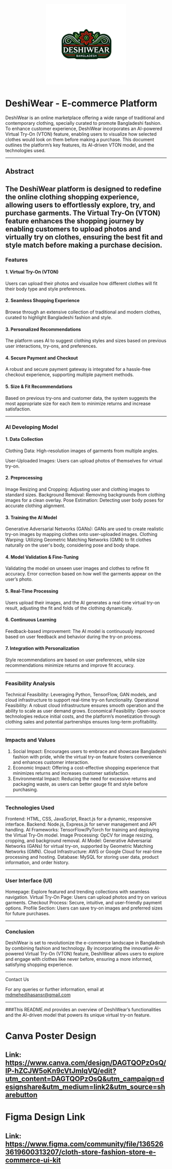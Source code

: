 <p align="center">
  <img src="deshiwearbd.png" alt="DeshiWear Logo" width="250" height="250"/>
</p>

# DeshiWear - E-commerce Platform
DeshiWear is an online marketplace offering a wide range of traditional and contemporary clothing, specially curated to promote Bangladeshi fashion. To enhance customer experience, DeshiWear incorporates an AI-powered Virtual Try-On (VTON) feature, enabling users to visualize how selected clothes would look on them before making a purchase. This document outlines the platform’s key features, its AI-driven VTON model, and the technologies used.

---
## Abstract
The DeshiWear platform is designed to redefine the online clothing shopping experience, allowing users to effortlessly explore, try, and purchase garments. The Virtual Try-On (VTON) feature enhances the shopping journey by enabling customers to upload photos and virtually try on clothes, ensuring the best fit and style match before making a purchase decision.
---

### Features
#### 1. Virtual Try-On (VTON)
Users can upload their photos and visualize how different clothes will fit their body type and style preferences.
#### 2. Seamless Shopping Experience
Browse through an extensive collection of traditional and modern clothes, curated to highlight Bangladeshi fashion and style.
#### 3. Personalized Recommendations
The platform uses AI to suggest clothing styles and sizes based on previous user interactions, try-ons, and preferences.
#### 4. Secure Payment and Checkout
A robust and secure payment gateway is integrated for a hassle-free checkout experience, supporting multiple payment methods.
#### 5. Size & Fit Recommendations
Based on previous try-ons and customer data, the system suggests the most appropriate size for each item to minimize returns and increase satisfaction.

---

### AI Developing Model
#### 1. Data Collection

Clothing Data: High-resolution images of garments from multiple angles.

User-Uploaded Images: Users can upload photos of themselves for virtual try-on.
#### 2. Preprocessing
Image Resizing and Cropping: Adjusting user and clothing images to standard sizes.
Background Removal: Removing backgrounds from clothing images for a clean overlay.
Pose Estimation: Detecting user body poses for accurate clothing alignment.
#### 3. Training the AI Model
Generative Adversarial Networks (GANs): GANs are used to create realistic try-on images by mapping clothes onto user-uploaded images.
Clothing Warping: Utilizing Geometric Matching Networks (GMN) to fit clothes naturally on the user's body, considering pose and body shape.
#### 4. Model Validation & Fine-Tuning
Validating the model on unseen user images and clothes to refine fit accuracy.
Error correction based on how well the garments appear on the user’s photo.
#### 5. Real-Time Processing
Users upload their images, and the AI generates a real-time virtual try-on result, adjusting the fit and folds of the clothing dynamically.
#### 6. Continuous Learning
Feedback-based improvement: The AI model is continuously improved based on user feedback and behavior during the try-on process.
#### 7. Integration with Personalization
Style recommendations are based on user preferences, while size recommendations minimize returns and improve fit accuracy.

---

### Feasibility Analysis
Technical Feasibility: Leveraging Python, TensorFlow, GAN models, and cloud infrastructure to support real-time try-on functionality.
Operational Feasibility: A robust cloud infrastructure ensures smooth operation and the ability to scale as user demand grows.
Economical Feasibility: Open-source technologies reduce initial costs, and the platform’s monetization through clothing sales and potential partnerships ensures long-term profitability.

---
### Impacts and Values
1. Social Impact: Encourages users to embrace and showcase Bangladeshi fashion with pride, while the virtual try-on feature fosters convenience and enhances customer interaction.
2. Economic Impact: Offering a cost-effective shopping experience that minimizes returns and increases customer satisfaction.
3. Environmental Impact: Reducing the need for excessive returns and packaging waste, as users can better gauge fit and style before purchasing.
---
### Technologies Used
Frontend: HTML, CSS, JavaScript, React.js for a dynamic, responsive interface.
Backend: Node.js, Express.js for server management and API handling.
AI Frameworks: TensorFlow/PyTorch for training and deploying the Virtual Try-On model.
Image Processing: OpCV for image resizing, cropping, and background removal.
AI Model: Generative Adversarial Networks (GANs) for virtual try-on, supported by Geometric Matching Networks (GMN).
Cloud Infrastructure: AWS or Google Cloud for real-time processing and hosting.
Database: MySQL for storing user data, product information, and order history.

---
### User Interface (UI)
Homepage: Explore featured and trending collections with seamless navigation.
Virtual Try-On Page: Users can upload photos and try on various garments.
Checkout Process: Secure, intuitive, and user-friendly payment options.
Profile Section: Users can save try-on images and preferred sizes for future purchases.

---

### Conclusion
DeshiWear is set to revolutionize the e-commerce landscape in Bangladesh by combining fashion and technology. By incorporating the innovative AI-powered Virtual Try-On (VTON) feature, DeshiWear allows users to explore and engage with clothes like never before, ensuring a more informed, satisfying shopping experience.


---

Contact Us

For any queries or further information, email at mdmehedihasansr@gmail.com

---

###This README.md provides an overview of DeshiWear’s functionalities and the AI-driven model that powers its unique virtual try-on feature.


# Canva Poster Design
## Link: https://www.canva.com/design/DAGTQOPzOsQ/lP-hZCJW5oKn9cVtJmlqVQ/edit?utm_content=DAGTQOPzOsQ&utm_campaign=designshare&utm_medium=link2&utm_source=sharebutton

# Figma Design Link
## Link: https://www.figma.com/community/file/1365263619600313207/cloth-store-fashion-store-e-commerce-ui-kit
